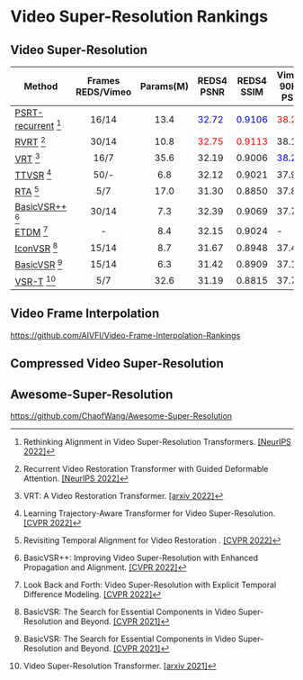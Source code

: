 # Video Super-Resolution Rankings

## Video Super-Resolution

| Method                                                                                        | Frames REDS/Vimeo | Params(M)  | REDS4 PSNR                    | REDS4 SSIM                     | Vimeo-90K-T PSNR              | Vimeo-90K-T SSIM               | Vid4 PSNR                     | Vid4 SSIM                      |
|-----------------------------------------------------------------------------------------------|:-----------------:|:----------:|-------------------------------|--------------------------------|-------------------------------|--------------------------------|-------------------------------|--------------------------------|
| [PSRT-recurrent](https://github.com/XPixelGroup/RethinkVSRAlignment) [^1]                     |       16/14       |    13.4    | <font color=blue>32.72</font> | <font color=blue>0.9106</font> | <font color=red>38.27</font>  | <font color=red>0.9536</font>  | <font color=red>28.07</font>  | <font color=red>0.8485</font>  |
| [RVRT](https://github.com/JingyunLiang/RVRT) [^2]                                             |       30/14       |    10.8    | <font color=red>32.75</font>  | <font color=red>0.9113</font>  | 38.15                         | 0.9527                         | <font color=blue>27.99</font> | <font color=blue>0.8426</font> |
| [VRT](https://github.com/JingyunLiang/VRT) [^3]                                               |       16/7        |    35.6    | 32.19                         | 0.9006                         | <font color=blue>38.20</font> | <font color=blue>0.9530</font> | 27.93                         | 0.8425                         |
| [TTVSR](https://github.com/researchmm/TTVSR) [^4]                                             |       50/-        |    6.8     | 32.12                         | 0.9021                         | 37.92                         | 0.9526                         | 28.40                         |0.8643|
| [RTA](https://github.com/redrock303/Revisiting-Temporal-Alignment-for-Video-Restoration) [^5] |        5/7        |    17.0    | 31.30                         | 0.8850                         | 37.84                         | 0.9498                         | 27.90                         |0.8380|
| [BasicVSR++](https://github.com/ckkelvinchan/BasicVSR_PlusPlus) [^6]                          |       30/14       |    7.3     | 32.39                         | 0.9069                         | 37.79                         | 0.9500                         | 27.79                         |0.8400|
| [ETDM](https://github.com/junpan19/ETDM) [^7] |         -         |8.4|32.15|0.9024|-|-|28.81|0.8725|                                                
| [IconVSR](https://github.com/ckkelvinchan/BasicVSR-IconVSR) [^8]                              |       15/14       |    8.7     | 31.67                         | 0.8948                        | 37.47                          | 0.9476                        | 27.39                          | 0.8279                        |
| [BasicVSR](https://github.com/ckkelvinchan/BasicVSR-IconVSR) [^8]                             |       15/14       | 6.3|   31.42                       | 0.8909                        | 37.18                          | 0.9450                        | 27.24                          | 0.8251                        |
|[VSR-T](https://github.com/caojiezhang/VSR-Transformer) [^9] |5/7|32.6|31.19|0.8815|37.71|0.9494|27.36|0.8258|

## Video Frame Interpolation

https://github.com/AIVFI/Video-Frame-Interpolation-Rankings

## Compressed Video Super-Resolution

## Awesome-Super-Resolution

https://github.com/ChaofWang/Awesome-Super-Resolution

[^1]: Rethinking Alignment in Video Super-Resolution Transformers. [[NeurIPS 2022]](https://openreview.net/pdf?id=NgIf3FpcHie)
[^2]: Recurrent Video Restoration Transformer with Guided Deformable Attention. [[NeurIPS 2022]](https://openreview.net/pdf?id=GKfNB4BegL)
[^3]: VRT: A Video Restoration Transformer. [[arxiv 2022]](https://arxiv.org/pdf/2201.12288.pdf)
[^4]: Learning Trajectory-Aware Transformer for Video Super-Resolution. [[CVPR 2022]](https://openaccess.thecvf.com/content/CVPR2022/papers/Liu_Learning_Trajectory-Aware_Transformer_for_Video_Super-Resolution_CVPR_2022_paper.pdf)
[^5]: Revisiting Temporal Alignment for Video Restoration . [[CVPR 2022]](https://openaccess.thecvf.com/content/CVPR2022/papers/Zhou_Revisiting_Temporal_Alignment_for_Video_Restoration_CVPR_2022_paper.pdf)
[^6]: BasicVSR++: Improving Video Super-Resolution with Enhanced Propagation and Alignment. [[CVPR 2022]](https://openaccess.thecvf.com/content/CVPR2022/papers/Chan_BasicVSR_Improving_Video_Super-Resolution_With_Enhanced_Propagation_and_Alignment_CVPR_2022_paper.pdf)
[^7]: Look Back and Forth: Video Super-Resolution with Explicit Temporal Difference Modeling. [[CVPR 2022]](https://openaccess.thecvf.com/content/CVPR2022/papers/Isobe_Look_Back_and_Forth_Video_Super-Resolution_With_Explicit_Temporal_Difference_CVPR_2022_paper.pdf)
[^8]: BasicVSR: The Search for Essential Components in Video Super-Resolution and Beyond. [[CVPR 2021]](https://openaccess.thecvf.com/content/CVPR2021/papers/Chan_BasicVSR_The_Search_for_Essential_Components_in_Video_Super-Resolution_and_CVPR_2021_paper.pdf)
[^9]: Video Super-Resolution Transformer. [[arxiv 2021]](https://arxiv.org/pdf/2106.06847.pdf)